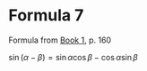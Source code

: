 # Formula 7

Formula from [Book 1](../Buch1.md), p. 160

$\sin{(\alpha - \beta)} = \sin{\alpha}\cos{\beta} - \cos{\alpha}\sin{\beta}$
